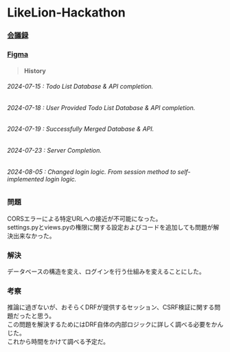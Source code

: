 # LikeLion-Hackathon

### [会議録](https://docs.google.com/document/d/1q98L3-qdRojePyOh-5ZUIalv5jVCzIac39IjWbg9Er0/edit)

### [Figma](https://www.figma.com/proto/Am6ehAp9Y3ZuqV7m3hA7zD/24_%EC%A0%80%EC%86%8D%EB%85%B8%ED%99%94_%EB%8A%90%EB%A6%BC%EC%9D%98%EB%AF%B8%ED%95%99?t=jEe87ggp40lpQifW-1&node-id=1-2&starting-point-node-id=1%3A2)

> #### History

###### 2024-07-15 : Todo List Database & API completion.

###### 2024-07-18 : User Provided Todo List Database & API completion.

###### 2024-07-19 : Successfully Merged Database & API.

###### 2024-07-23 : Server Completion.

###### 2024-08-05 : Changed login logic. From session method to self-implemented login logic.



### 問題
CORSエラーによる特定URLへの接近が不可能になった。
<br/>
settings.pyとviews.pyの権限に関する設定およびコードを追加しても問題が解決出来なかった。

### 解決
データベースの構造を変え、ログインを行う仕組みを変えることにした。
<br/>

### 考察
推論に過ぎないが、おそらくDRFが提供するセッション、CSRF検証に関する問題だったと思う。
<br/>
この問題を解決するためにはDRF自体の内部ロジックに詳しく調べる必要をかんじた。
<br/>
これから時間をかけて調べる予定だ。

